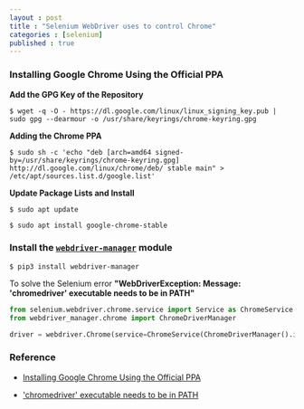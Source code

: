```yaml
---
layout : post
title : "Selenium WebDriver uses to control Chrome"
categories : [selenium]
published : true
---
```


### Installing Google Chrome Using the Official PPA

**Add the GPG Key of the Repository**
```shell
$ wget -q -O - https://dl.google.com/linux/linux_signing_key.pub | sudo gpg --dearmour -o /usr/share/keyrings/chrome-keyring.gpg 
```

**Adding the Chrome PPA**
```shell
$ sudo sh -c 'echo "deb [arch=amd64 signed-by=/usr/share/keyrings/chrome-keyring.gpg] http://dl.google.com/linux/chrome/deb/ stable main" > /etc/apt/sources.list.d/google.list' 
```

**Update Package Lists and Install**
```shell
$ sudo apt update 

$ sudo apt install google-chrome-stable 
```

### Install the [`webdriver-manager`](https://pypi.org/project/webdriver-manager/) module

```shell
$ pip3 install webdriver-manager
```
To solve the Selenium error **"WebDriverException: Message: 'chromedriver' executable needs to be in PATH"**

```python
from selenium.webdriver.chrome.service import Service as ChromeService
from webdriver_manager.chrome import ChromeDriverManager

driver = webdriver.Chrome(service=ChromeService(ChromeDriverManager().install()), chrome_options=chromeOptions)
```

### Reference
* [Installing Google Chrome Using the Official PPA](https://tecadmin.net/how-to-install-google-chrome-on-ubuntu-22-04/)

* ['chromedriver' executable needs to be in PATH](https://bobbyhadz.com/blog/python-message-chromedriver-executable-needs-to-be-in-path)